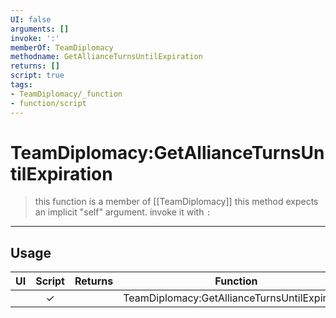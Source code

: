 ```yaml
---
UI: false
arguments: []
invoke: ':'
memberOf: TeamDiplomacy
methodname: GetAllianceTurnsUntilExpiration
returns: []
script: true
tags:
- TeamDiplomacy/_function
- function/script
---
```

# TeamDiplomacy:GetAllianceTurnsUntilExpiration
> this function is a member of [[TeamDiplomacy]]
> this method expects an implicit "self" argument. invoke it with `:`
-----
## Usage
|  UI | Script | Returns | Function | Arguments |
|:---:|:------:|-------:|:--------:|:---------|
| |✓||TeamDiplomacy:GetAllianceTurnsUntilExpiration||
